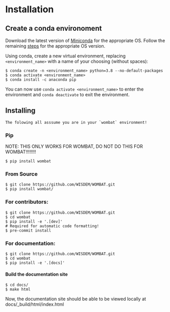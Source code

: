 # Installation


## Create a conda environoment

Download the latest version of [Miniconda](<https://docs.conda.io/en/latest/miniconda.html>)
for the appropriate OS. Follow the remaining [steps](<https://conda.io/projects/conda/en/latest/user-guide/install/index.html#regular-installation>)
for the appropriate OS version.


Using conda, create a new virtual environment, replacing `<environment_name>` with a name
of your choosing (without spaces):
```text
$ conda create -n <environment_name> python=3.8 --no-default-packages
$ conda activate <environment_name>
$ conda install -c anaconda pip
```
You can now use ``conda activate <environment_name>`` to enter the environment and
``conda deactivate`` to exit the environment.


## Installing

```{note}
The folowing all asssume you are in your `wombat` environment!
```


### Pip

NOTE: THIS ONLY WORKS FOR WOMBAT, DO NOT DO THIS FOR WOMBAT!!!!!!!!
```text
$ pip install wombat
```

### From Source

```text
$ git clone https://github.com/WISDEM/WOMBAT.git
$ pip install wombat/
```


### For contributors:

```text
$ git clone https://github.com/WISDEM/WOMBAT.git
$ cd wombat
$ pip install -e '.[dev]'
# Required for automatic code formatting!
$ pre-commit install
```


### For documentation:

```text
$ git clone https://github.com/WISDEM/WOMBAT.git
$ cd wombat
$ pip install -e '.[docs]'
```

#### Build the documentation site

```text
$ cd docs/
$ make html
```

Now, the documentation site should be able to be viewed locally at
docs/_build/html/index.html
